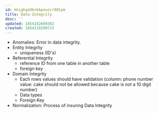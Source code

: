 ```yaml
---
id: kkighgo9knkkpouzcr08tpm
title: Data-Integrity
desc: ''
updated: 1654182609382
created: 1654110280723
---
```


- Anomalies: Error in data integrity. 
- Entity Integrity
  - uniqueness (ID's)
- Referential Integrity
  - reference ID from one table in another table
  - foreign key
- Domain Integrity
  - Each rows values should have validation (column: phone number value: cake should not be allowed because cake is not a 10 digit number)
  - Data types
  - Foreign Key 
- Normalization: Process of insuring Data Integrity 